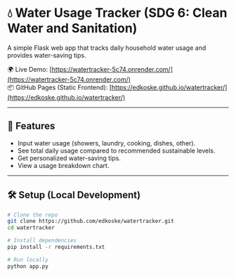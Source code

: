 # 💧 Water Usage Tracker (SDG 6: Clean Water and Sanitation)

A simple Flask web app that tracks daily household water usage and provides water-saving tips.

🌍 Live Demo: [https://watertracker-5c74.onrender.com/](https://watertracker-5c74.onrender.com/)  
📦 GitHub Pages (Static Frontend): [https://edkoske.github.io/watertracker/](https://edkoske.github.io/watertracker/)

---

## 🚀 Features
- Input water usage (showers, laundry, cooking, dishes, other).
- See total daily usage compared to recommended sustainable levels.
- Get personalized water-saving tips.
- View a usage breakdown chart.

---

## 🛠️ Setup (Local Development)
```bash
# Clone the repo
git clone https://github.com/edkoske/watertracker.git
cd watertracker

# Install dependencies
pip install -r requirements.txt

# Run locally
python app.py
